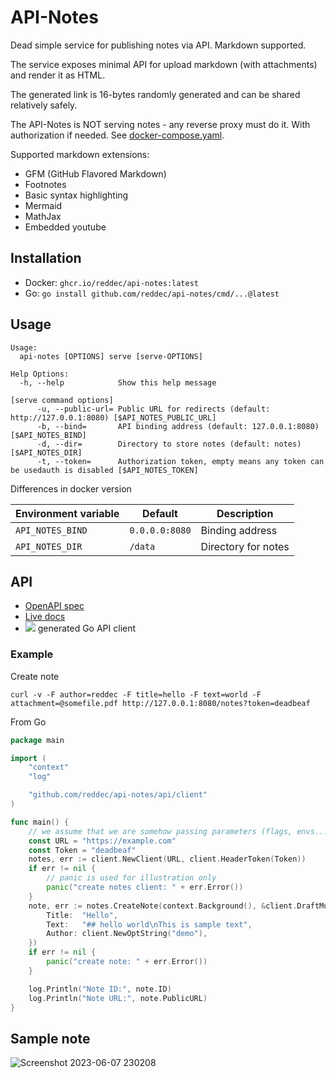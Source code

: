 # API-Notes

Dead simple service for publishing notes via API. Markdown supported.

The service exposes minimal API for upload markdown (with attachments) and render it as HTML.

The generated link is 16-bytes randomly generated and can be shared relatively safely.

The API-Notes is NOT serving notes - any reverse proxy must do it. With authorization if needed.
See [docker-compose.yaml](docker-compose.yaml).

Supported markdown extensions:

- GFM (GitHub Flavored Markdown)
- Footnotes
- Basic syntax highlighting
- Mermaid
- MathJax
- Embedded youtube

## Installation

- Docker: `ghcr.io/reddec/api-notes:latest`
- Go: `go install github.com/reddec/api-notes/cmd/...@latest`

## Usage

```
Usage:
  api-notes [OPTIONS] serve [serve-OPTIONS]

Help Options:
  -h, --help            Show this help message

[serve command options]
      -u, --public-url= Public URL for redirects (default: http://127.0.0.1:8080) [$API_NOTES_PUBLIC_URL]
      -b, --bind=       API binding address (default: 127.0.0.1:8080) [$API_NOTES_BIND]
      -d, --dir=        Directory to store notes (default: notes) [$API_NOTES_DIR]
      -t, --token=      Authorization token, empty means any token can be usedauth is disabled [$API_NOTES_TOKEN]

```

Differences in docker version

| Environment variable | Default        | Description         |
|----------------------|----------------|---------------------|
| `API_NOTES_BIND`     | `0.0.0.0:8080` | Binding address     |
| `API_NOTES_DIR`      | `/data`        | Directory for notes |

## API

- [OpenAPI spec](openapi.yaml)
- [Live docs](https://elements-demo.stoplight.io/?spec=https://raw.githubusercontent.com/reddec/api-notes/master/openapi.yaml)
- [![](https://godoc.org/github.com/reddec/api-notes/api/client?status.svg)](http://godoc.org/github.com/reddec/api-notes/api/client) generated Go API client


### Example

Create note

    curl -v -F author=reddec -F title=hello -F text=world -F attachment=@somefile.pdf http://127.0.0.1:8080/notes?token=deadbeaf

From Go

```go
package main

import (
	"context"
	"log"

	"github.com/reddec/api-notes/api/client"
)

func main() {
	// we assume that we are somehow passing parameters (flags, envs...)
	const URL = "https://example.com"
	const Token = "deadbeaf"
	notes, err := client.NewClient(URL, client.HeaderToken(Token))
	if err != nil {
		// panic is used for illustration only
		panic("create notes client: " + err.Error())
	}
	note, err := notes.CreateNote(context.Background(), &client.DraftMultipart{
		Title:  "Hello",
		Text:   "## hello world\nThis is sample text",
		Author: client.NewOptString("demo"),
	})
	if err != nil {
		panic("create note: " + err.Error())
	}

	log.Println("Note ID:", note.ID)
	log.Println("Note URL:", note.PublicURL)
}
```

## Sample note

![Screenshot 2023-06-07 230208](https://github.com/reddec/api-notes/assets/6597086/c5b7b999-ea25-4fb2-996d-bf8f6a6e9c0d)
